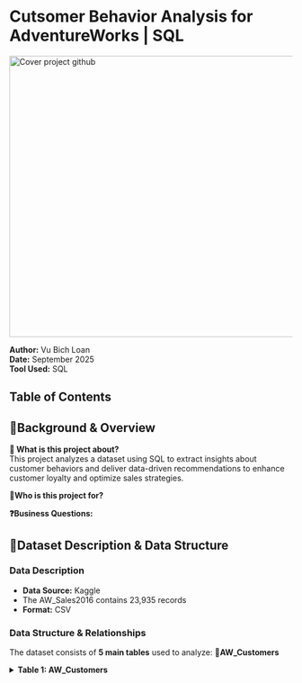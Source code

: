 # Cutsomer Behavior Analysis for AdventureWorks | SQL

<img width="1000" height="500" alt="Cover project github" src="https://github.com/user-attachments/assets/3cd605b4-4298-4a31-8c63-2322021b1967" />

**Author:** Vu Bich Loan <br>
**Date:** September 2025 <br>
**Tool Used:** SQL <br>

## Table of Contents

## 📌Background & Overview
**📖 What is this project about?** <br>
This project analyzes a dataset using SQL to extract insights about customer behaviors and deliver data-driven recommendations to enhance customer loyalty and optimize sales strategies.

**👤Who is this project for?**

**❓Business Questions:** <br>

## 📂Dataset Description & Data Structure
### Data Description
- **Data Source:** Kaggle
- The AW_Sales2016 contains 23,935 records 
- **Format:** CSV
### Data Structure & Relationships
The dataset consists of **5 main tables** used to analyze:
**👥AW_Customers**
<details>
<summary><strong>Table 1: AW_Customers</strong></summary>
|Column Name      | Description    |
|-----------------|-----------------|
|`CustomerKey`    | 
| `Prefix`        | 
| `FirstName`     |
| `LastName`      |
| `BirthDate`     |
| `MaritalStatus` |
| `Gender`        |
| `EmailAddress`  |
| `AnnualIncome`  |
| `TotalChildren` |
| `EducationLevel`|
| `Occupation`    |
| `Home Owner`    |
**📦AW_Product_Categories**
**🗂️AW_Product_Subcategories**
**🛒AW_Products**
**📈AW_Sales2016**

